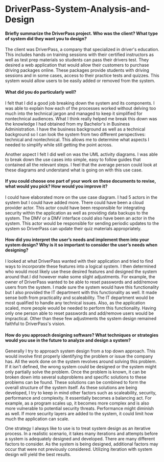 # DriverPass-System-Analysis-and-Design

#### Briefly summarize the DriverPass project. Who was the client? What type of system did they want you to design?

The client was DriverPass, a company that specialized in driver's education. This includes hands on training sessions with their certified instructors as well as test prep materials so students can pass their drivers test. They desired a web application that would allow their customers to purchase driving packages online. These packages provide students with driving sessions and in some cases, access to their practice tests and quizzes. This system would allow users to be easily added or removed from the system.  



#### What did you do particularly well?

I felt that I did a good job breaking down the system and its components. I was able to explain how each of the processes worked without delving too much into the technical jargon and managed to keep it simplified for nontechnical audiences. What I think really helped me break this down was the knowledge I had obtained from my Bachelor's in Business Administration. I have the business background as well as a technical background so I can look the system from two different perspectives: technical and nontechnical. This allows me to determine what aspects I needed to simplify while still getting the point across.

Another aspect I felt I did well on was the UML activity diagrams. I was able to break down the use cases into simple, easy to follow guides that contained all the relevant steps. I feel that the average person could look at these diagrams and understand what is going on with this use case. 


#### If you could choose one part of your work on these documents to revise, what would you pick? How would you improve it?

I could have elaborated more on the use case diagram. I had 5 actors in the system but I could have added more. There could have been a cloud provider actor. This actor could have been responsible for integrating security within the application as well as providing data backups to the system. The DMV or a DMV interface could also have been an actor in the system. This actor would be responsible for sending periodic updates to the system so DriverPass can update their quiz materials appropriately. 

#### How did you interpret the user’s needs and implement them into your system design? Why is it so important to consider the user’s needs when designing?

I looked at what DriverPass wanted with their application and tried to find ways to incorporate these features into a logical system. I then determined who would most likely use these desired features and designed the system around that.I did however make some slight adjustments. For example, the owner of DriverPass wanted to be able to reset passwords and add/remove users from the system. I made sure the system would have this functionality but I also provided the IT department with this functionality as well. It made sense both from practicality and scaleability. The IT department would be most qualified to handle any technical issues. Also, as the application scaled, more people would be needed to perform this functionality. Having only one person able to reset passwords and add/remove users would be impractical. Other than these few adjustments the system design remained faithful to DriverPass's vision. 

#### How do you approach designing software? What techniques or strategies would you use in the future to analyze and design a system?

Generally I try to approach system design from a top down approach. This would involve first properly identifying the problem or issue the company has. All the work done on the system revolves around solving this problem. If it isn't defined, the wrong system could be designed or the system might only partially solve the problem. Once the problem is known, it can be broken down into several subproblems and specific solutions to these problems can be found. These solutions can be combined to form the overall structure of the system itself. As these solutions are being developed, I try to keep in mind other factors such as scaleability, security, performance and complexity. It essentially becomes a balancing act. For example, as a program scales up, it becomes more complex and is also more vulnerable to potential security threats. Performance might diminish as well. If more security layers are added to the system, it could limit how much the application can scale.

One strategy I always like to use is to treat system design as an iterative process. In a realistic scenario, it takes many iterations and attempts before a system is adequately designed and developed. There are many different factors to consider. As the system is being designed, additional factors may occur that were not previously considered. Utilizing iteration with system design will yield the best results.
